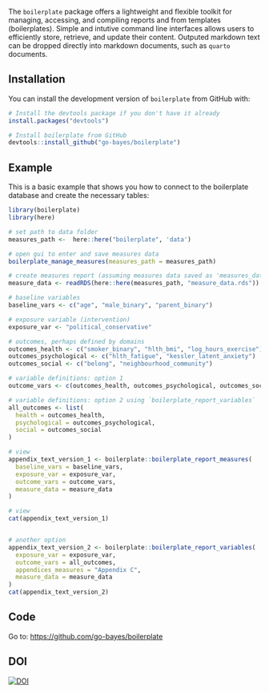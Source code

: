 
<!-- README.md is generated from README.Rmd. Please edit that file -->

The `boilerplate` package offers a lightweight and flexible toolkit for
managing, accessing, and compiling reports and from templates
(boilerplates). Simple and intutive command line interfaces allows users
to efficiently store, retrieve, and update their content. Outputed
markdown text can be dropped directly into markdown documents, such as
`quarto` documents.

## Installation

You can install the development version of `boilerplate` from GitHub
with:

``` r
# Install the devtools package if you don't have it already
install.packages("devtools")

# Install boilerplate from GitHub
devtools::install_github("go-bayes/boilerplate")
```

## Example

This is a basic example that shows you how to connect to the boilerplate
database and create the necessary tables:

``` r
library(boilerplate)
library(here)

# set path to data folder
measures_path <-  here::here("boilerplate", 'data')

# open gui to enter and save measures data
boilerplate_manage_measures(measures_path = measures_path)

# create measures report (assuming measures data saved as 'measures_data.rds')
measure_data <- readRDS(here::here(measures_path, "measure_data.rds"))

# baseline variables
baseline_vars <- c("age", "male_binary", "parent_binary")

# exposure variable (intervention)
exposure_var <- "political_conservative"

# outcomes, perhaps defined by domains
outcomes_health <- c("smoker_binary", "hlth_bmi", "log_hours_exercise")
outcomes_psychological <- c("hlth_fatigue", "kessler_latent_anxiety")
outcomes_social <- c("belong", "neighbourhood_community")

# variable definitions: option 1
outcome_vars <- c(outcomes_health, outcomes_psychological, outcomes_social)

# variable definitions: option 2 using `boilerplate_report_variables`
all_outcomes <- list(
  health = outcomes_health,
  psychological = outcomes_psychological,
  social = outcomes_social
)

# view
appendix_text_version_1 <- boilerplate::boilerplate_report_measures(
  baseline_vars = baseline_vars,
  exposure_var = exposure_var,
  outcome_vars = outcome_vars,
  measure_data = measure_data
)

# view
cat(appendix_text_version_1)


# another option
appendix_text_version_2 <- boilerplate::boilerplate_report_variables(
  exposure_var = exposure_var,
  outcome_vars = all_outcomes,
  appendices_measures = "Appendix C",
  measure_data = measure_data
)
cat(appendix_text_version_2)
```

## Code

Go to: <https://github.com/go-bayes/boilerplate>

## DOI

[![DOI](https://zenodo.org/badge/846820825.svg)](https://zenodo.org/doi/10.5281/zenodo.13370825)
